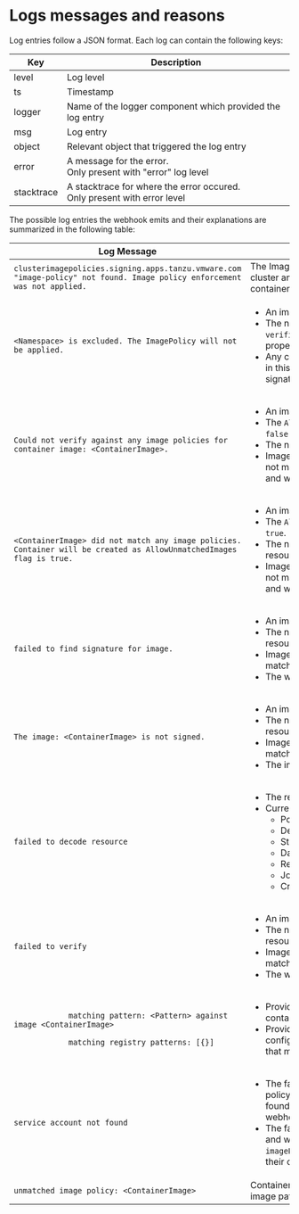 # Logs messages and reasons

Log entries follow a JSON format. Each log can contain the following keys:

| Key        | Description |
| ---------- | ----------- |
| level      | Log level |
| ts         | Timestamp |
| logger     | Name of the logger component which provided the log entry |
| msg        | Log entry |
| object     | Relevant object that triggered the log entry |
| error      | A message for the error.<br> Only present with "error" log level |
| stacktrace | A stacktrace for where the error occured.<br> Only present with error level |

The possible log entries the webhook emits and their explanations are summarized in the following table:

<table>
  <thead>
    <th>Log Message</th>
    <th>Explanation</th>
  </thead>
    <tr>
        <td><code>clusterimagepolicies.signing.apps.tanzu.vmware.com "image-policy" not found. Image policy enforcement was not applied.</code></td>
        <td>The Image Policy was not created in the cluster and the webhook did not verify any container images for signatures.</td>
    </tr>
    <tr>
        <td><code>&lt;Namespace&gt; is excluded. The ImagePolicy will not be applied.</code></td>
        <td>
          <ul>
            <li>
              An image policy is present in the cluster.
            </li>
            <li>
              The namespace is present in the <code>verification.exclude.resouces.namespaces</code> property of the policy.
            </li>
            <li>
              Any container images trying to get created in this namespace are not checked for signatures.
            </li>
          </ul>
        </td>
    </tr>
    <tr>
        <td><code>Could not verify against any image policies for container image: &lt;ContainerImage&gt;.</code></td>
        <td>
          <ul>
            <li>
              An image policy is present in the cluster.
            </li>
            <li>
              The <code>AllowUnMatchedImages</code> flag is set to <code>false</code> or is absent.
            </li>
            <li>
              The namespace is not excluded.
            </li>
            <li>
              Image of the container being installed does not match any pattern present in the policy and was rejected by the webhook.
            </li>
          </ul>
        </td>
    </tr>
    <tr>
        <td><code>&lt;ContainerImage&gt; did not match any image policies. Container will be created as AllowUnmatchedImages flag is true.</code></td>
        <td>
          <ul>
            <li>
              An image policy is present in the cluster.
            </li>
            <li>
              The <code>AllowUnMatchedImages</code> flag is set to <code>true</code>.
            </li>
            <li>
              The namespace you are installing your resource in is not excluded.
            </li>
            <li>
              Image of the container being installed does not match any pattern present in the policy and was allowed to be created.
            </li>
          </ul>
        </td>
    </tr>
    <tr>
        <td><code>failed to find signature for image.</code></td>
        <td>
          <ul>
            <li>
              An image policy is present in the cluster.
            </li>
            <li>
              The namespace you are installing your resource in is not excluded.
            </li>
            <li>
              Image of the container being installed matches a pattern in the policy.
            </li>
            <li>
              The webhook can not verify the signature.
            </li>
          </ul>
        </td>
    </tr>
    <tr>
        <td><code>The image: &lt;ContainerImage&gt; is not signed.</code></td>
        <td>
          <ul>
            <li>
              An image policy is present in the cluster.
            </li>
            <li>
              The namespace you are installing your resource in is not excluded.
            </li>
            <li>
              Image of the container being installed matches a pattern in the policy.
            </li>
            <li>
              The image is not signed.
            </li>
          </ul>
        </td>
    </tr>
    <tr>
        <td><code>failed to decode resource</code></td>
        <td>
          <ul>
            <li>
              The resource type is not supported.
            </li>
            <li>
              Currently supported v1 versions of:
                  <ul>
                    <li>
                      Pod
                    </li>
                    <li>
                      Deployment
                    </li>
                    <li>
                      StatefulSet
                    </li>
                    <li>
                      DaemonSet
                    </li>
                    <li>
                      ReplicaSet
                    </li>
                    <li>
                      Job
                    </li>
                    <li>
                      CronJob (and v1beta1)
                    </li>
                  </ul>
            </li>
          </ul>
        </td>
    </tr>
    <tr>
        <td><code>failed to verify</code></td>
        <td>
          <ul>
            <li>
              An image policy is present in the cluster.
            </li>
            <li>
              The namespace you are installing your resource in is not excluded.
            </li>
            <li>
              Image of the container being installed matches a pattern.
            </li>
            <li>
              The webhook can not verify the signature.
            </li>
          </ul>
        </td>
    </tr>
    <tr>
        <td>
          <code>
            matching pattern: &lt;Pattern&gt; against image &lt;ContainerImage&gt;<br>
            matching registry patterns: [{<Image NamePattern, Keys, SecretRef>}]
          </code>
        </td>
        <td>
          <ul>
            <li>
              Provide the pattern that matches the container image.
            </li>
            <li>
              Provide the corresponding <code>Image</code> configuration from the <code>ClusterImagePolicy</code> that matches the container image.
            </li>
          </ul>
        </td>
    </tr>
    <tr>
        <td><code>service account not found</code></td>
        <td>
          <ul>
            <li>
              The fallback service account, “image-policy-registry-credentials”, was not found in the namespace of which the webhook is installed.
            </li>
            <li>
              The fallback service account is deprecated and was originally purposed to storing <code>imagePullSecrets</code> for container images and their co-located <code>cosign</code> signatures.
            </li>
          </ul>
        </td>
    </tr>
    <tr>
        <td><code>unmatched image policy: &lt;ContainerImage&gt;</code></td>
        <td>Container image does not match any policy image patterns.</td>
    </tr>
</table>
